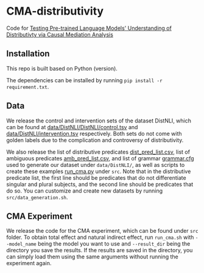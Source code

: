 # CMA-distributivity
Code for [Testing Pre-trained Language Models' Understanding of Distributivty via Causal Mediation Analysis](arxiv)

## Installation
This repo is built based on Python (version).

The dependencies can be installed by running `pip install -r requirement.txt`.

## Data
We release the control and intervention sets of the dataset DistNLI, which can be found at [data/DistNLI/DistNLI/control.tsv](https://github.com/aponimma/CMA-distributivity/blob/main/data/DistNLI/control.tsv) and [data/DistNLI/intervention.tsv](https://github.com/aponimma/CMA-distributivity/blob/main/data/DistNLI/intervention.tsv) respectively. Both sets do not come with golden labels due to the complication and controversy of distributivity.

We also release the list of distributive predicates [dist_pred_list.csv](https://github.com/aponimma/CMA-distributivity/blob/main/data/DistNLI/dist_pred_list.csv), list of ambiguous predicates [amb_pred_list.csv](https://github.com/aponimma/CMA-distributivity/blob/main/data/DistNLI/amb_pred_list.csv), and list of grammar [grammar.cfg](https://github.com/aponimma/CMA-distributivity/blob/main/data/DistNLI/grammar.cfg) used to generate our dataset under `data/DistNLI/`, as well as scripts to create these examples [run_cma.py](https://github.com/aponimma/CMA-distributivity/blob/main/src/run_cma.py) under `src`. Note that in the distributive predicate list, the first line should be predicates that do not differentiate singular and plural subjects, and the second line should be predicates that do so. You can customize and create new datasets by running `src/data_generation.sh`.

## CMA Experiment
We release the code for the CMA experiment, which can be found under `src` folder. To obtain total effect and natural indirect effect, run `run_cma.sh` with `--model_name` being the model you want to use and `--result_dir` being the directory you save the results. If the results are saved in the directory, you can simply load them using the same arguments without running the experiment again.
